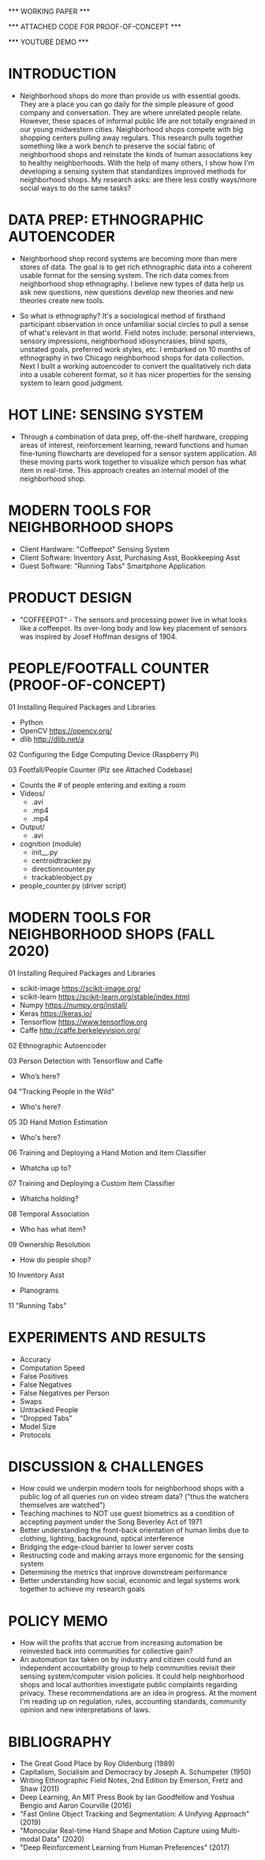 *** WORKING PAPER ***

*** ATTACHED CODE FOR PROOF-OF-CONCEPT ***

*** YOUTUBE DEMO ***

# INTRODUCTION

* Neighborhood shops do more than provide us with essential goods. They are a place you can go daily for the simple pleasure of good company and conversation. They are where unrelated people relate. However, these spaces of informal public life are not totally engrained in our young midwestern cities. Neighborhood shops compete with big shopping centers pulling away regulars. This research pulls together something like a work bench to preserve the social fabric of neighborhood shops and reinstate the kinds of human associations key to healthy neighborhoods. With the help of many others, I show how I'm developing a sensing system that standardizes improved methods for neighborhood shops. My research asks: are there less costly ways/more social ways to do the same tasks?

# DATA PREP: ETHNOGRAPHIC AUTOENCODER

* Neighborhood shop record systems are becoming more than mere stores of data.  The goal is to get rich ethnographic data into a coherent usable format for the sensing system. The rich data comes from neighborhood shop ethnography.  I believe new types of data help us ask new questions, new questions develop new theories and new theories create new tools.
+ So what is ethnography? It's a sociological method of firsthand participant observation in once unfamiliar social circles to pull a sense of what's relevant in that world. Field notes include: personal interviews, sensory impressions, neighborhood idiosyncrasies, blind spots, unstated goals, preferred work styles, etc. I embarked on 10 months of ethnography in two Chicago neighborhood shops for data collection. Next I built a working autoencoder to convert the qualitatively rich data into a usable coherent format, so it has nicer properties for the sensing system to learn good judgment.

# HOT LINE: SENSING SYSTEM 

* Through a combination of data prep, off-the-shelf hardware, cropping areas of interest, reinforcement learning, reward functions and human fine-tuning flowcharts are developed for a sensor system application. All these moving parts work together to visualize which person has what item in real-time. This approach creates an internal model of the neighborhood shop.

# MODERN TOOLS FOR NEIGHBORHOOD SHOPS

* Client Hardware: "Coffeepot" Sensing System
* Client Software: Inventory Asst, Purchasing Asst, Bookkeeping Asst
* Guest Software: "Running Tabs" Smartphone Application

# PRODUCT DESIGN

* "COFFEEPOT" - The sensors and processing power live in what looks like a coffeepot.  Its over-long body and low key placement of sensors was inspired by Josef Hoffman designs of 1904.

# PEOPLE/FOOTFALL COUNTER (PROOF-OF-CONCEPT)

01 Installing Required Packages and Libraries
* Python
* OpenCV https://opencv.org/
* dlib http://dlib.net/a

02 Configuring the Edge Computing Device (Raspberry Pi)

03 Footfall/People Counter (Plz see Attached Codebase)
* Counts the # of people entering and exiting a room
* Videos/
    * .avi
    * .mp4
    * .mp4
* Output/
	* .avi
* cognition (module)
	* init__.py
	* centroidtracker.py
	* directioncounter.py
	* trackableobject.py
* people_counter.py (driver script)

# MODERN TOOLS FOR NEIGHBORHOOD SHOPS (FALL 2020)

01 Installing Required Packages and Libraries
* scikit-image https://scikit-image.org/
* scikit-learn https://scikit-learn.org/stable/index.html
* Numpy https://numpy.org/install/
* Keras https://keras.io/
* Tensorflow https://www.tensorflow.org
* Caffe http://caffe.berkeleyvision.org/

02 Ethnographic Autoencoder 

03 Person Detection with Tensorflow and Caffe 
* Who’s here? 

04 "Tracking People in the Wild"
* Who's here?

05 3D Hand Motion Estimation 
* Who's here?

06 Training and Deploying a Hand Motion and Item Classifier
* Whatcha up to?

07 Training and Deploying a Custom Item Classifier
* Whatcha holding?

08 Temporal Association
* Who has what item?

09 Ownership Resolution
* How do people shop? 

10 Inventory Asst 
* Planograms

11 "Running Tabs"
		
# EXPERIMENTS AND RESULTS

* Accuracy
* Computation Speed
* False Positives
* False Negatives
* False Negatives per Person
* Swaps
* Untracked People
* "Dropped Tabs"
* Model Size
* Protocols

# DISCUSSION & CHALLENGES

* How could we underpin modern tools for neighborhood shops with a public log of all queries run on video stream data?  ("thus the watchers themselves are watched")
* Teaching machines to NOT use guest biometrics as a condition of accepting payment under the Song Beverley Act of 1971
* Better understanding the front-back orientation of human limbs due to clothing, lighting, background, optical interference
* Bridging the edge-cloud barrier to lower server costs 
* Restructing code and making arrays more ergonomic for the sensing system
* Determining the metrics that improve downstream performance
* Better understanding how social, economic and legal systems work together to achieve my research goals 

# POLICY MEMO

* How will the profits that accrue from increasing automation be reinvested back into communities for collective gain?
* An automation tax taken on by industry and citizen could fund an independent accountability group to help communities revisit their sensing system/computer vision policies. It could help neighborhood shops and local authorities investigate public complaints regarding privacy. These recommendations are an idea in progress. At the moment I'm reading up on regulation, rules, accounting standards, community opinion and new interpretations of laws.

# BIBLIOGRAPHY

* The Great Good Place by Roy Oldenburg (1989)
* Capitalism, Socialism and Democracy by Joseph A. Schumpeter (1950)
* Writing Ethnographic Field Notes, 2nd Edition by Emerson, Fretz and Shaw (2011)
* Deep Learning, An MIT Press Book by Ian Goodfellow and Yoshua Bengio and Aaron Courville (2016)
* "Fast Online Object Tracking and Segmentation: A Unifying Approach" (2019)
* "Monocular Real-time Hand Shape and Motion Capture using Multi-modal Data" (2020)
* "Deep Reinforcement Learning from Human Preferences" (2017)

